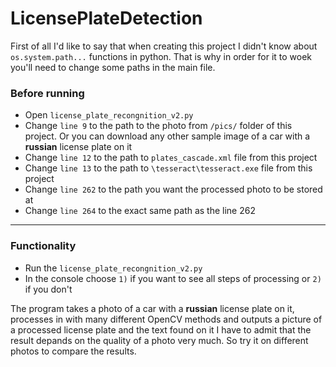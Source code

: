 # LicensePlateDetection
First of all I'd like to say that when creating this project I didn't know about `os.system.path...` functions in python.
That is why in order for it to woek you'll need to change some paths in the main file.
### Before running 
- Open `license_plate_recongnition_v2.py` 
- Change `line 9` to the path to the photo from `/pics/` folder of this project. Or you can download any other sample image of a car 
with a __russian__ license plate on it
- Change `line 12` to the path to `plates_cascade.xml` file from this project
- Change `line 13` to the path to `\tesseract\tesseract.exe` file from this project
- Change `line 262` to the path you want the processed photo to be stored at
- Change `line 264` to the exact same path as the line 262
____
### Functionality
- Run the `license_plate_recongnition_v2.py` 
- In the console choose `1)` if you want to see all steps of processing or `2)` if you don't

The program takes a photo of a car with a __russian__ license plate on it, processes in with many different OpenCV methods and outputs
a picture of a processed license plate and the text found on it
I have to admit that the result depands on the quality of a photo very much. So try it on different photos to compare the results.
